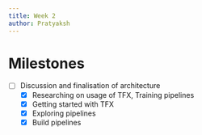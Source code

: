```yaml
---
title: Week 2
author: Pratyaksh
---
```

# Milestones
- [ ] Discussion and finalisation of architecture
	- [x] Researching on usage of TFX, Training pipelines
	- [x] Getting started with TFX
	- [x] Exploring pipelines
    - [x] Build pipelines
